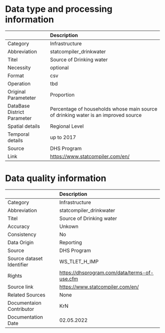 # Data type and processing information 
|                             | Description                                                                        |
|:----------------------------|:-----------------------------------------------------------------------------------|
| Category                    | Infrastructure                                                                     |
| Abbreviation                | statcompiler_drinkwater                                                            |
| Titel                       | Source of Drinking water                                                           |
| Necessity                   | optional                                                                           |
| Format                      | csv                                                                                |
| Operation                   | tbd                                                                                |
| Original Parameteter        | Proportion                                                                         |
| DataBase District Parameter | Percentage of households whose main source of drinking water is an improved source |
| Spatial details             | Regional Level                                                                     |
| Temporal details            | up to 2017                                                                         |
| Source                      | DHS Program                                                                        |
| Link                        | https://www.statcompiler.com/en/                                                   |
# Data quality information 
|                           | Description                                  |
|:--------------------------|:---------------------------------------------|
| Category                  | Infrastructure                               |
| Abbreviation              | statcompiler_drinkwater                      |
| Titel                     | Source of Drinking water                     |
| Accuracy                  | Unkown                                       |
| Consistency               | No                                           |
| Data Origin               | Reporting                                    |
| Source                    | DHS Program                                  |
| Source dataset Identifier | WS_TLET_H_IMP                                |
| Rights                    | https://dhsprogram.com/data/terms-of-use.cfm |
| Source link               | https://www.statcompiler.com/en/             |
| Related Sources           | None                                         |
| Documentaion Contributor  | KrN                                          |
| Documentation Date        | 02.05.2022                                   |